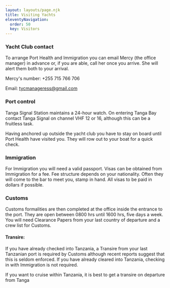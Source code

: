 ```yaml
---
layout: layouts/page.njk
title: Visiting Yachts
eleventyNavigation:
  order: 50
  key: Visitors
---
```

### Yacht Club contact

To arrange Port Health and Immigration you can email Mercy (the office manager) in advance or, if you are able, call her once you arrive.  She will alert them both to your arrival.  

Mercy's number: +255 715 766 706

Email: tycmanageress@gmail.com

### Port control

Tanga Signal Station maintains a 24-hour watch.  On entering Tanga Bay contact Tanga Signal on channel VHF 12 or 16, although this can be a fruitless task. 

Having anchored up outside the yacht club you have to stay on board until Port Health have visited you.  They will row out to your boat for a quick check.  

### Immigration

For Immigration you will need a valid passport.  Visas can be obtained from Immigration for a fee.  Fee structure depends on your nationality.  Often they will come to the bar to meet you, stamp in hand.  All visas to be paid in dollars if possible.  

### Customs

Customs formalities are then completed at the office inside the entrance to the port.  They are open between 0800 hrs until 1600 hrs, five days a week.  You will need Clearance Papers from your last country of departure and a crew list for Customs.

#### Transire:

If you have already checked into Tanzania, a Transire from your last Tanzanian port is required by Customs although recent reports suggest that this is seldom enforced.  If you have already cleared into Tanzania, checking in with Immigration is not required.

If you want to cruise within Tanzania, it is best to get a transire on departure from Tanga